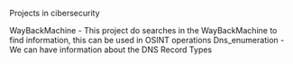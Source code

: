 Projects in cibersecurity 

WayBackMachine - This project do searches in the WayBackMachine to find information, this can be used in OSINT operations
Dns_enumeration - We can have information about the DNS Record Types
